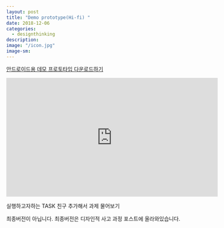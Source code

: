 ```yaml
---
layout: post
title: "Demo prototype(Hi-fi) "
date: 2018-12-06
categories:
  - designthinking
description:
image: "/icon.jpg"
image-sm:
---
```


<a href="/demo.apk">안드로이드용 데모 프로토타입 다운로드하기</a>

<iframe width="560" height="315" src="https://www.youtube.com/embed/83Xynq2uZuk?ecver=1" frameborder="0" allow="accelerometer; autoplay; encrypted-media; gyroscope; picture-in-picture" allowfullscreen></iframe>
<p> 실행하고자하는 TASK 친구 추가해서 과제 물어보기 </p>
최종버전이 아닙니다. 최종버전은 디자인적 사고 과정 포스트에 올라와있습니다.
